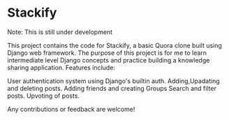 # Stackify

Note: This is still under development

This project contains the code for Stackify, a basic Quora clone built using Django web framework. The purpose of this project is for me to learn intermediate level Django concepts and practice building a knowledge sharing application. Features include:

User authentication system using Django's builtin auth.
Adding,Upadating and deleting posts.
Adding friends and creating Groups
Search and filter posts.
Upvoting of posts.

Any contributions or feedback are welcome!
